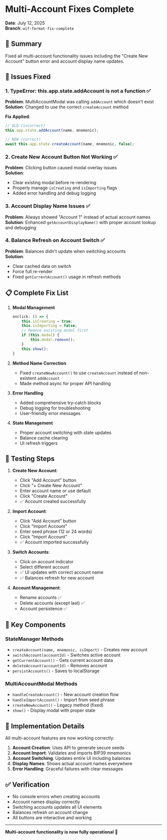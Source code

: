 # Multi-Account Fixes Complete

**Date**: July 12, 2025  
**Branch**: `wif-format-fix-complete`

## 🎯 Summary

Fixed all multi-account functionality issues including the "Create New Account" button error and account display name updates.

## 🐛 Issues Fixed

### 1. TypeError: this.app.state.addAccount is not a function ✅

**Problem**: MultiAccountModal was calling `addAccount` which doesn't exist  
**Solution**: Changed to use the correct `createAccount` method

**Fix Applied**:
```javascript
// OLD (incorrect)
this.app.state.addAccount(name, mnemonic);

// NEW (correct)
await this.app.state.createAccount(name, mnemonic, false);
```

### 2. Create New Account Button Not Working ✅

**Problem**: Clicking button caused modal overlay issues  
**Solution**: 
- Clear existing modal before re-rendering
- Properly manage `isCreating` and `isImporting` flags
- Added error handling and debug logging

### 3. Account Display Name Issues ✅

**Problem**: Always showed "Account 1" instead of actual account names  
**Solution**: Enhanced `getAccountDisplayName()` with proper account lookup and debugging

### 4. Balance Refresh on Account Switch ✅

**Problem**: Balances didn't update when switching accounts  
**Solution**: 
- Clear cached data on switch
- Force full re-render
- Fixed `getCurrentAccount()` usage in refresh methods

## 📋 Complete Fix List

1. **Modal Management**
   ```javascript
   onclick: () => { 
       this.isCreating = true; 
       this.isImporting = false;
       // Remove existing modal first
       if (this.modal) {
           this.modal.remove();
       }
       this.show(); 
   }
   ```

2. **Method Name Correction**
   - Fixed `createNewAccount()` to use `createAccount` instead of non-existent `addAccount`
   - Made method async for proper API handling

3. **Error Handling**
   - Added comprehensive try-catch blocks
   - Debug logging for troubleshooting
   - User-friendly error messages

4. **State Management**
   - Proper account switching with state updates
   - Balance cache clearing
   - UI refresh triggers

## 🧪 Testing Steps

1. **Create New Account**:
   - Click "Add Account" button
   - Click "+ Create New Account"
   - Enter account name or use default
   - Click "Create Account"
   - ✅ Account created successfully

2. **Import Account**:
   - Click "Add Account" button
   - Click "Import Account"
   - Enter seed phrase (12 or 24 words)
   - Click "Import Account"
   - ✅ Account imported successfully

3. **Switch Accounts**:
   - Click on account indicator
   - Select different account
   - ✅ UI updates with correct account name
   - ✅ Balances refresh for new account

4. **Account Management**:
   - Rename accounts ✅
   - Delete accounts (except last) ✅
   - Account persistence ✅

## 🔑 Key Components

### StateManager Methods
- `createAccount(name, mnemonic, isImport)` - Creates new account
- `switchAccount(accountId)` - Switches active account
- `getCurrentAccount()` - Gets current account data
- `deleteAccount(accountId)` - Removes account
- `persistAccounts()` - Saves to localStorage

### MultiAccountModal Methods
- `handleCreateAccount()` - New account creation flow
- `handleImportAccount()` - Import from seed phrase
- `createNewAccount()` - Legacy method (fixed)
- `show()` - Display modal with proper state

## 🚀 Implementation Details

All multi-account features are now working correctly:

1. **Account Creation**: Uses API to generate secure seeds
2. **Account Import**: Validates and imports BIP39 mnemonics
3. **Account Switching**: Updates entire UI including balances
4. **Display Names**: Shows actual account names everywhere
5. **Error Handling**: Graceful failures with clear messages

## ✅ Verification

- No console errors when creating accounts
- Account names display correctly
- Switching accounts updates all UI elements
- Balances refresh on account change
- All buttons are interactive and working

---

**Multi-account functionality is now fully operational** 🎉